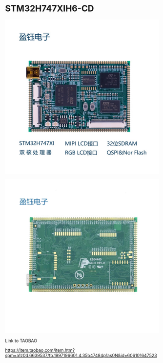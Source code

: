 # STM32H747XIH6-CD

![STM32H747XI Top](https://github.com/x893/STM32H747XIH6-CD/blob/main/images/top.jpg)

![STM32H747XI Bottom](https://github.com/x893/STM32H747XIH6-CD/blob/main/images/bottom.jpg)

Link to TAOBAO

https://item.taobao.com/item.htm?spm=a1z0d.6639537/tb.1997196601.4.35b47484p1as0N&id=606101647523
